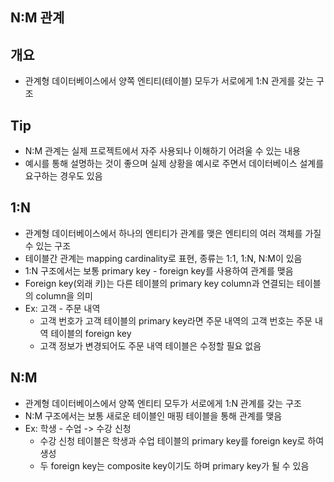 ## N:M 관계
## 개요
- 관계형 데이터베이스에서 양쪽 엔티티(테이블) 모두가 서로에게 1:N 관게를 갖는 구조

## Tip
- N:M 관계는 실제 프로젝트에서 자주 사용되나 이해하기 어려울 수 있는 내용
- 예시를 통해 설명하는 것이 좋으며 실제 상황을 예시로 주면서 데이터베이스 설계를 요구하는 경우도 있음

## 1:N
- 관계형 데이터베이스에서 하나의 엔티티가 관계를 맺은 엔티티의 여러 객체를 가질 수 있는 구조
- 테이블간 관계는 mapping cardinality로 표현, 종류는 1:1, 1:N, N:M이 있음
- 1:N 구조에서는 보통 primary key - foreign key를 사용하여 관계를 맺음
- Foreign key(외래 키)는 다른 테이블의 primary key column과 연결되는 테이블의 column을 의미
- Ex: 고객 - 주문 내역
  - 고객 번호가 고객 테이블의 primary key라면 주문 내역의 고객 번호는 주문 내역 테이블의 foreign key 
  - 고객 정보가 변경되어도 주문 내역 테이블은 수정할 필요 없음


## N:M
- 관계형 데이터베이스에서 양쪽 엔티티 모두가 서로에게 1:N 관계를 갖는 구조
- N:M 구조에서는 보통 새로운 테이블인 매핑 테이블을 통해 관계를 맺음
- Ex: 학생 - 수업 -> 수강 신청
  - 수강 신청 테이블은 학생과 수업 테이블의 primary key를 foreign key로 하여 생성
  - 두 foreign key는 composite key이기도 하며 primary key가 될 수 있음
